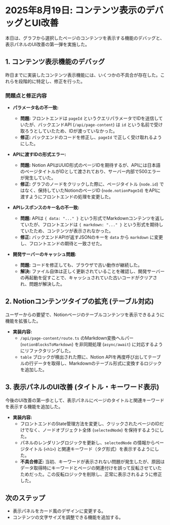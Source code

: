 # 2025年8月19日: コンテンツ表示のデバッグとUI改善

本日は、グラフから選択したページのコンテンツを表示する機能のデバッグと、表示パネルのUI改善の第一弾を実施した。

## 1. コンテンツ表示機能のデバッグ

昨日までに実装したコンテンツ表示機能には、いくつかの不具合が存在した。これらを段階的に特定し、修正を行った。

### 問題点と修正内容

- **パラメータ名の不一致:**
  - **問題:** フロントエンドは `pageId` というクエリパラメータでIDを送信していたが、バックエンドAPI (`/api/page-content`) は `id` という名前で受け取ろうとしていたため、IDが渡っていなかった。
  - **修正:** バックエンドのコードを修正し、`pageId` で正しく受け取れるようにした。

- **APIに渡すIDの形式エラー:**
  - **問題:** Notion APIはUUID形式のページIDを期待するが、APIには日本語のページタイトルがIDとして渡されており、サーバー内部で500エラーが発生していた。
  - **修正:** グラフのノードをクリックした際に、ページタイトル (`node.id`) ではなく、保持していたNotionのページID (`node.notionPageId`) をAPIに渡すようにフロントエンドの処理を変更した。

- **APIレスポンスのキー名の不一致:**
  - **問題:** APIは `{ data: "..." }` という形式でMarkdownコンテンツを返していたが、フロントエンドは `{ markdown: "..." }` という形式を期待していたため、コンテンツが表示されなかった。
  - **修正:** バックエンドAPIが返すJSONのキーを `data` から `markdown` に変更し、フロントエンドの期待と一致させた。

- **開発サーバーのキャッシュ問題:**
  - **問題:** コードを修正しても、ブラウザで古い動作が継続した。
  - **解決:** ファイル自体は正しく更新されていることを確認し、開発サーバーの再起動を促すことで、キャッシュされていた古いコードがクリアされ、問題が解決した。

## 2. Notionコンテンツタイプの拡充 (テーブル対応)

ユーザーからの要望で、Notionページのテーブルコンテンツを表示できるように機能を拡張した。

- **実装内容:**
  - `/api/page-content/route.ts` のMarkdown変換ヘルパー (`notionBlocksToMarkdown`) を非同期処理 (`async/await`) に対応するようにリファクタリングした。
  - `table` ブロックが検出された際に、Notion APIを再度呼び出してテーブルの行データを取得し、Markdownのテーブル形式に変換するロジックを追加した。

## 3. 表示パネルのUI改善 (タイトル・キーワード表示)

今後のUI改善の第一歩として、表示パネルにページのタイトルと関連キーワードを表示する機能を追加した。

- **実装内容:**
  - フロントエンドのState管理方法を変更し、クリックされたページのIDだけでなく、ノードオブジェクト全体 (`selectedNode`) を保持するようにした。
  - パネルのレンダリングロジックを更新し、`selectedNode` の情報からページタイトル (`<h1>`) と関連キーワード（タグ形式）を表示するようにした。
  - **不具合修正:** 当初、キーワードが表示されない問題が発生したが、原因はデータ取得時にキーワードとページの関連付けを誤って反転させていたためだった。この反転ロジックを削除し、正常に表示されるように修正した。

## 次のステップ

- 表示パネルをカード風のデザインに変更する。
- コンテンツの文字サイズを調整できる機能を追加する。
